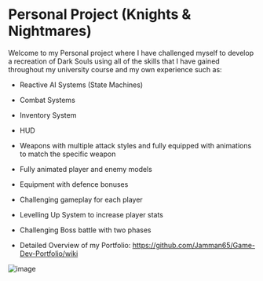 # Personal Project (Knights & Nightmares)
Welcome to my Personal project where I have challenged myself to develop a recreation of Dark Souls using all of the skills that I have gained throughout my university course and my own experience such as:

* Reactive AI Systems (State Machines)

* Combat Systems

* Inventory System

* HUD

* Weapons with multiple attack styles and fully equipped with animations to match the specific weapon

* Fully animated player and enemy models

* Equipment with defence bonuses

* Challenging gameplay for each player

* Levelling Up System to increase player stats

* Challenging Boss battle with two phases






* Detailed Overview of my Portfolio: https://github.com/Jamman65/Game-Dev-Portfolio/wiki

![image](https://github.com/Jamman65/Game-Dev-Portfolio/assets/71873396/c2365c25-4f65-4656-9f48-400079209a43)


